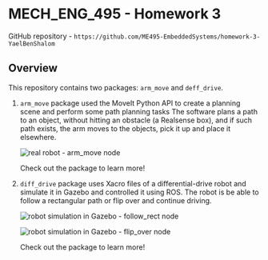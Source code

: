 # MECH_ENG_495 - Homework 3
GitHub repository - `https://github.com/ME495-EmbeddedSystems/homework-3-YaelBenShalom`


## Overview

This repository contains two packages: `arm_move` and `deff_drive`.
1. `arm_move` package used the MoveIt Python API to create a planning scene and perform some path planning tasks The software plans a path to an object, without hitting an obstacle (a Realsense box), and if such path exists, the arm moves to the objects, pick it up and place it elsewhere.

    ![real robot - arm_move node](https://github.com/ME495-EmbeddedSystems/homework-3-YaelBenShalom/blob/master/arm_move/GIFs/arm_move.gif)

    Check out the package to learn more!

2. `diff_drive` package uses Xacro files of a differential-drive robot and simulate it in Gazebo and controlled it using ROS. The robot is be able to follow a rectangular path or flip over and continue driving.

    ![robot simulation in Gazebo - follow_rect node](https://github.com/ME495-EmbeddedSystems/homework-3-YaelBenShalom/blob/master/diff_drive/GIFs/follow_rect.gif)

    ![robot simulation in Gazebo - flip_over node](https://github.com/ME495-EmbeddedSystems/homework-3-YaelBenShalom/blob/master/diff_drive/GIFs/flip_over.gif)

    Check out the package to learn more!
